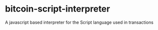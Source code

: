 bitcoin-script-interpreter
==========================

A javascript based interpreter for the Script language used in transactions
